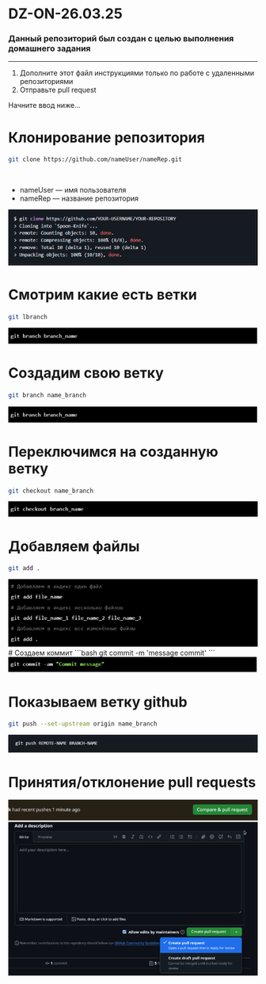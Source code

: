 # DZ-ON-26.03.25
### Данный репозиторий был создан с целью выполнения домашнего задания
<hr>

1. Дополните этот файл инструкциями только по работе с удаленными репозиториями<br>
2. Отправьте pull request<br>

Начните ввод ниже...


# Клонирование репозитория
```bash
git clone https://github.com/nameUser/nameRep.git
```
<br>
<ul>
    <li>nameUser — имя пользователя</li>
    <li>nameRep — название репозитория</li>
</ul>
<img src="photos/clone.PNG">

# Смотрим какие есть ветки
```bash
git lbranch
```
<img src="photos/branch.PNG">

# Создадим свою ветку
```bash
git branch name_branch
```
<img src="photos/branch.PNG">

# Переключимся на созданную ветку
```bash
git checkout name_branch
```
<img src="photos/checkout.PNG">

# Добавляем файлы
```bash
git add .
```
<img src="photos/add.PNG">
# Создаем коммит
```bash
git commit -m 'message commit'
```
<img src="photos/commit.PNG">

# Показываем ветку github
```bash
git push --set-upstream origin name_branch
```
<img src="photos/push.PNG">

# Принятия/отклонение pull requests

<img src="photos/pull2.PNG">

<img src="photos/pull.PNG">
